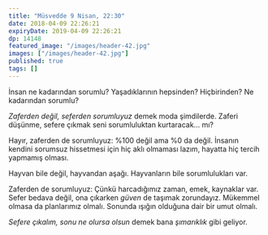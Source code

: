 ```yaml
---
title: "Müsvedde 9 Nisan, 22:30"
date: 2018-04-09 22:26:21
expiryDate: 2019-04-09 22:26:21
dp: 14148
featured_image: "/images/header-42.jpg"
images: ["/images/header-42.jpg"]
published: true
tags: []
---
```




İnsan ne kadarından sorumlu? Yaşadıklarının hepsinden? Hiçbirinden? Ne
kadarından sorumlu?

*Zaferden değil, seferden sorumluyuz* demek moda şimdilerde. Zaferi düşünme,
sefere çıkmak seni sorumluluktan kurtaracak... mı?

Hayır, zaferden de sorumluyuz: %100 değil ama %0 da değil. İnsanın kendini
sorumsuz hissetmesi için hiç aklı olmaması lazım, hayatta hiç tercih yapmamış
olması.

Hayvan bile değil, hayvandan aşağı. Hayvanların bile sorumlulukları var. 

Zaferden de sorumluyuz: Çünkü harcadığımız zaman, emek, kaynaklar var. Sefer
bedava değil, ona çıkarken *güven* de taşımak zorundayız. Mükemmel olmasa da
planlarımız olmalı. Sonunda ışığın olduğuna dair bir umut olmalı. 

*Sefere çıkalım, sonu ne olursa olsun* demek bana *şımarıklık* gibi geliyor.

